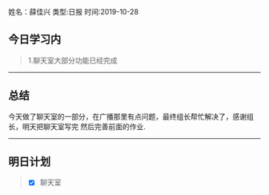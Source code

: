姓名：薛佳兴
类型:日报
时间:2019-10-28

## 今日学习内 ##
>1.聊天室大部分功能已经完成
* * *
## 总结 ##
​				今天做了聊天室的一部分，在广播那里有点问题，最终组长帮忙解决了，感谢组长，明天把聊天室写完 然后完善前面的作业.

* * *
## 明日计划 ##
> - [x]  聊天室
